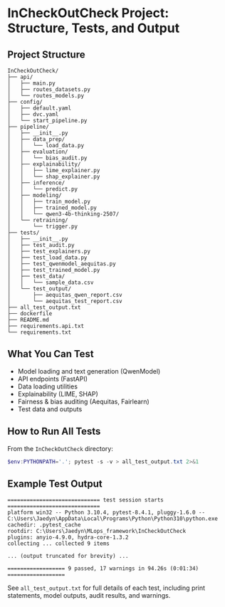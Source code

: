 # InCheckOutCheck Project: Structure, Tests, and Output

## Project Structure

```
InCheckOutCheck/
├── api/
│   ├── main.py
│   ├── routes_datasets.py
│   └── routes_models.py
├── config/
│   ├── default.yaml
│   ├── dvc.yaml
│   └── start_pipeline.py
├── pipeline/
│   ├── __init__.py
│   ├── data_prep/
│   │   └── load_data.py
│   ├── evaluation/
│   │   └── bias_audit.py
│   ├── explainability/
│   │   ├── lime_explainer.py
│   │   └── shap_explainer.py
│   ├── inference/
│   │   └── predict.py
│   ├── modeling/
│   │   ├── train_model.py
│   │   ├── trained_model.py
│   │   └── qwen3-4b-thinking-2507/
│   └── retraining/
│       └── trigger.py
├── tests/
│   ├── __init__.py
│   ├── test_audit.py
│   ├── test_explainers.py
│   ├── test_load_data.py
│   ├── test_qwenmodel_aequitas.py
│   ├── test_trained_model.py
│   ├── test_data/
│   │   └── sample_data.csv
│   └── test_output/
│       ├── aequitas_qwen_report.csv
│       └── aequitas_test_report.csv
├── all_test_output.txt
├── dockerfile
├── README.md
├── requirements.api.txt
└── requirements.txt
```

## What You Can Test

- Model loading and text generation (QwenModel)
- API endpoints (FastAPI)
- Data loading utilities
- Explainability (LIME, SHAP)
- Fairness & bias auditing (Aequitas, Fairlearn)
- Test data and outputs

## How to Run All Tests

From the `InCheckOutCheck` directory:
```powershell
$env:PYTHONPATH='.'; pytest -s -v > all_test_output.txt 2>&1
```

## Example Test Output

```
============================= test session starts =============================
platform win32 -- Python 3.10.4, pytest-8.4.1, pluggy-1.6.0 -- C:\Users\Jaedyn\AppData\Local\Programs\Python\Python310\python.exe
cachedir: .pytest_cache
rootdir: C:\Users\Jaedyn\MLops_framework\InCheckOutCheck
plugins: anyio-4.9.0, hydra-core-1.3.2
collecting ... collected 9 items

... (output truncated for brevity) ...

================== 9 passed, 17 warnings in 94.26s (0:01:34) ==================
```

See `all_test_output.txt` for full details of each test, including print statements, model outputs, audit results, and warnings.
